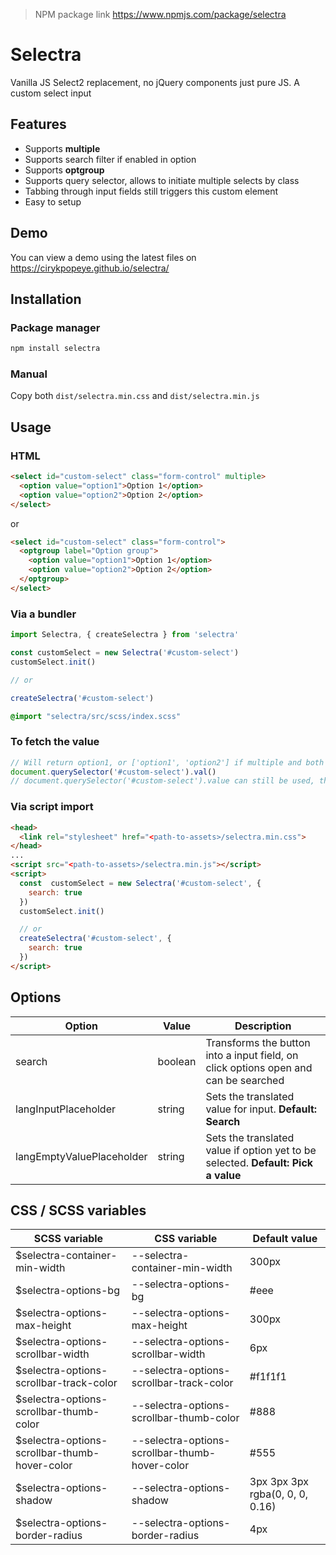 > NPM package link https://www.npmjs.com/package/selectra

# Selectra
Vanilla JS Select2 replacement, no jQuery components just pure JS.
A custom select input

## Features
- Supports **multiple**
- Supports search filter if enabled in option
- Supports **optgroup**
- Supports query selector, allows to initiate multiple selects by class
- Tabbing through input fields still triggers this custom element
- Easy to setup

## Demo
You can view a demo using the latest files on https://cirykpopeye.github.io/selectra/

## Installation
### Package manager
```bash
npm install selectra
```
### Manual
Copy both `dist/selectra.min.css` and `dist/selectra.min.js`

## Usage
### HTML
```html
<select id="custom-select" class="form-control" multiple>
  <option value="option1">Option 1</option>
  <option value="option2">Option 2</option>
</select>
```
or
```html
<select id="custom-select" class="form-control">
  <optgroup label="Option group">
    <option value="option1">Option 1</option>
    <option value="option2">Option 2</option>
  </optgroup>
</select>
```
### Via a bundler
```js
import Selectra, { createSelectra } from 'selectra'

const customSelect = new Selectra('#custom-select')
customSelect.init()

// or

createSelectra('#custom-select')
```
```scss
@import "selectra/src/scss/index.scss"
```

### To fetch the value
```js
// Will return option1, or ['option1', 'option2'] if multiple and both selected
document.querySelector('#custom-select').val() 
// document.querySelector('#custom-select').value can still be used, though with multiple .selectedOptions should be used, .val() simplifies this
```

### Via script import

```html
<head>
  <link rel="stylesheet" href="<path-to-assets>/selectra.min.css">
</head>
...
<script src="<path-to-assets>/selectra.min.js"></script>
<script>
  const  customSelect = new Selectra('#custom-select', {
    search: true
  })
  customSelect.init()

  // or
  createSelectra('#custom-select', {
    search: true
  })
</script>
```

## Options
| Option | Value | Description |
| ------ | ----- | ----------- |
| search | boolean | Transforms the button into a input field, on click options open and can be searched |
| langInputPlaceholder | string | Sets the translated value for input. **Default: Search** |
| langEmptyValuePlaceholder | string | Sets the translated value if option yet to be selected. **Default: Pick a value** |

## CSS / SCSS variables
| SCSS variable | CSS variable | Default value |
| ------------- | ------------ | ------------- |
| $selectra-container-min-width | --selectra-container-min-width | 300px |
| $selectra-options-bg | --selectra-options-bg | #eee |
| $selectra-options-max-height | --selectra-options-max-height | 300px |
| $selectra-options-scrollbar-width | --selectra-options-scrollbar-width | 6px |
| $selectra-options-scrollbar-track-color | --selectra-options-scrollbar-track-color | #f1f1f1 |
| $selectra-options-scrollbar-thumb-color | --selectra-options-scrollbar-thumb-color | #888 |
| $selectra-options-scrollbar-thumb-hover-color | --selectra-options-scrollbar-thumb-hover-color | #555 |
| $selectra-options-shadow | --selectra-options-shadow | 3px 3px 3px rgba(0, 0, 0, 0.16) |
| $selectra-options-border-radius | --selectra-options-border-radius | 4px |
